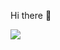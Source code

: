 Hi there 👋

<img src="https://github-readme-stats.vercel.app/api?username=sonjek&theme=radical&hide_border=true&show_icons=true&hide_title=true" />
